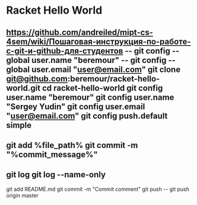 # Racket Hello World
https://github.com/andreiled/mipt-cs-4sem/wiki/Пошаговая-инструкция-по-работе-с-git-и-github-для-студентов
-- git config --global user.name  "beremour"
-- git config --global user.email "user@email.com"
git clone git@github.com:beremour/racket-hello-world.git
cd racket-hello-world
git config user.name "beremour"
git config user.name "Sergey Yudin"
git config user.email "user@email.com"
git config push.default simple
--
git add %file_path%
git commit -m "%commit_message%"
--
git log
git log --name-only
--
git add README.md
git commit -m "Commit comment"
git push
-- git push origin master
